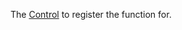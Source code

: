 The [Control](/appendix/apis/components/input-control/#control-field) to register the function for.
